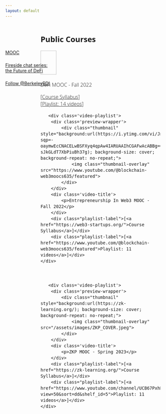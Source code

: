 ```yaml
---
layout: default
---
```


<div style="color: black; width: 15%; height: 160px; margin-top: 60px; position: absolute; display: flex; flex-direction: column; justify-content: space-evenly">
    <a href="/publicCourses" class="nav-url">
        MOOC
    </a>
    <a href="/firesides" class="nav-url">
        Fireside chat series: the Future of DeFi
    </a>
    <!-- <a href="/newsletter" class="nav-url">
        Newsletter
    </a> -->
    <a href="https://twitter.com/BerkeleyRDI?ref_src=twsrc%5Etfw" class="twitter-follow-button" data-show-count="false">Follow @BerkeleyRDI</a><script async src="https://platform.twitter.com/widgets.js" charset="utf-8"></script>
</div>

<div style="font-size: 12pt; font-family: 'Open Sans', sans-serif; font-weight: 300; margin-left: 22%; overflow: scroll; width: 75%;">
    <h2>Public Courses</h2>
    <div class='video-playlist'>
        <div class='preview-wrapper'>
            <div class="thumbnail" style="background:url(https://i.ytimg.com/vi/gX3mc83CJtQ/hqdefault.jpg?sqp=-oaymwEXCOADEI4CSFryq4qpAwkIARUAAIhCGAE=&rs=AOn4CLAD9NAUosYdZnoLZLQPCVdgG9-HSQ); background-size: cover; background-repeat: no-repeat;">
                <img style="width:50px;height:75px; src="/assets/images/defi_mooc.jpeg">
            </div>
        </div>
        <div class='video-title'>
            <p>DeFi MOOC - Fall 2022</p>
        </div>
        <div class="playlist-label">[<a href="https://defi-learning.org/">Course Syllabus</a>]</div>
        <div class="playlist-label">[<a href="https://www.youtube.com/channel/UCB67PxhB5LAWEbI4etQS7aw/playlists?view=50&sort=dd&shelf_id=5">Playlist: 14 videos</a>]</div>
    </div>
    
    
       <div class='video-playlist'>
        <div class='preview-wrapper'>
            <div class="thumbnail" style="background:url(https://i.ytimg.com/vi/JnPaeIc9DAg/hqdefault.jpg?sqp=-oaymwEcCNACELwBSFXyq4qpAw4IARUAAIhCGAFwAcABBg==&rs=AOn4CLCoHW3S4bi-sJkGLdT7XbPiuBh37g); background-size: cover; background-repeat: no-repeat;">
                <img class="thumbnail-overlay" src="https://www.youtube.com/@blockchain-web3moocs635/featured">
            </div>
        </div>
        <div class='video-title'>
            <p>Entrepreneurship In Web3 MOOC - Fall 2022</p>
        </div>
        <div class="playlist-label">[<a href="https://web3-startups.org/">Course Syllabus</a>]</div>
        <div class="playlist-label">[<a href="https://www.youtube.com/@blockchain-web3moocs635/featured">Playlist: 11 videos</a>]</div>
    </div>
    
    
     
       <div class='video-playlist'>
        <div class='preview-wrapper'>
            <div class="thumbnail" style="background:url(https://zk-learning.org/); background-size: cover; background-repeat: no-repeat;">
                <img class="thumbnail-overlay" src="/assets/images/ZKP_COVER.jpeg">
            </div>
        </div>
        <div class='video-title'>
            <p>ZKP MOOC - Spring 2023</p>
        </div>
        <div class="playlist-label">[<a href="https://zk-learning.org/">Course Syllabus</a>]</div>
        <div class="playlist-label">[<a href="https://www.youtube.com/channel/UCB67PxhB5LAWEbI4etQS7aw/playlists?view=50&sort=dd&shelf_id=5">Playlist: 11 videos</a>]</div>
    </div>
    
<div>
